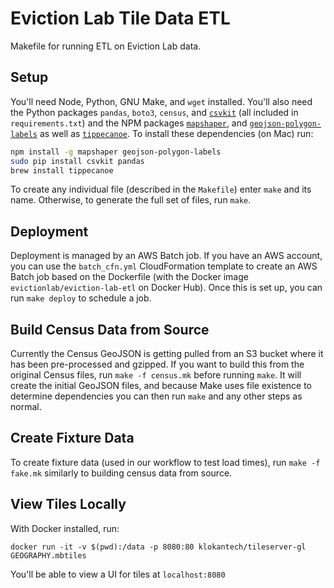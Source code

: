 # Eviction Lab Tile Data ETL

Makefile for running ETL on Eviction Lab data.

## Setup

You'll need Node, Python, GNU Make, and `wget` installed. You'll also need the Python packages `pandas`, `boto3`, `census`, and [`csvkit`](https://csvkit.readthedocs.io/en/1.0.2/index.html) (all included in `requirements.txt`) and the NPM packages [`mapshaper`](https://github.com/mbloch/mapshaper), and [`geojson-polygon-labels`](https://github.com/andrewharvey/geojson-polygon-labels) as well as [`tippecanoe`](https://github.com/mapbox/tippecanoe). To install these dependencies (on Mac) run:

```bash
npm install -g mapshaper geojson-polygon-labels
sudo pip install csvkit pandas
brew install tippecanoe
```

To create any individual file (described in the `Makefile`) enter `make` and its name. Otherwise, to generate the full set of files, run `make`.

## Deployment

Deployment is managed by an AWS Batch job. If you have an AWS account, you can use the `batch_cfn.yml` CloudFormation template to create an AWS Batch job based on the Dockerfile (with the Docker image `evictionlab/eviction-lab-etl` on Docker Hub). Once this is set up, you can run `make deploy` to schedule a job.

## Build Census Data from Source

Currently the Census GeoJSON is getting pulled from an S3 bucket where it has been pre-processed and gzipped. If you want to build this from the original Census files, run `make -f census.mk` before running `make`. It will create the initial GeoJSON files, and because Make uses file existence to determine dependencies you can then run `make` and any other steps as normal.

## Create Fixture Data

To create fixture data (used in our workflow to test load times), run `make -f fake.mk` similarly to building census data from source.

## View Tiles Locally

With Docker installed, run:

`docker run -it -v $(pwd):/data -p 8080:80 klokantech/tileserver-gl GEOGRAPHY.mbtiles`

You'll be able to view a UI for tiles at `localhost:8080`